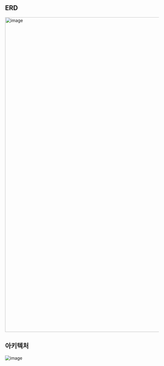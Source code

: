 ## ERD
<img width="1032" alt="image" src="https://github.com/user-attachments/assets/926ab283-0ae6-4071-b77a-2b6566f90a29" />


## 아키텍처 
![image](https://github.com/user-attachments/assets/d3017d6a-a813-414d-b447-a859a9859656)

